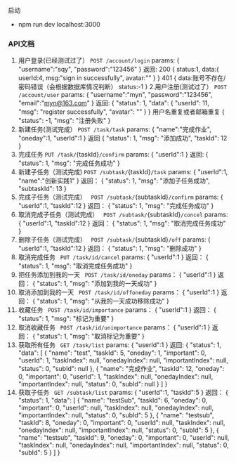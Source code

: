 启动
- npm run dev
localhost:3000
### API文档
1. 用户登录(已经测试过了）
`POST /account/login`
params:
{
	"username":"sqy",
	"password":"123456"
}
返回:
200
{
	status:1,
	data:{
		userId:4,
		msg:"sign in successfully",
		avatar:""
	}
}
401
{
	data:账号不存在/密码错误（会根据数据库情况判断）
	status:-1
}
2.用户注册(测试过了）
`POST /account/user`
params:
{
	"username":"myn",
	"password":"123456",
	"email":"myn@163.com"
}
返回:
{
    "status": 1,
    "data": {
        "userId": 11,
        "msg": "register successfully",
        "avatar": ""
    }
}
用户名重复或者邮箱重复
{
    "status": -1,
    "msg": "注册失败"
}
3. 新建任务(测试完成）
`POST /task/task`
params:
{
	"name":"完成作业",
	"oneday":1,
	"userId":1
}
返回
{
    "status": 1,
    "msg": "添加成功",
    "taskId": 12
}
4. 完成任务
`PUT /task/`{taskId}`/confirm`
params:
{
	 "userId":1
}
返回:
{
    "status": 1,
    "msg": "完成任务成功"
}
5. 新建子任务（测试完成)
`POST /subtask/`{taskId}`/task`
params:
{
	 "userId":1,
	 "name":"创新实践1"
}
返回：
{
    "status": 1,
    "msg": "添加子任务成功",
    "subtaskId": 13
}
6. 完成子任务（测试完成）
` POST /subtask/`{subtaskId}`/confirm`
params:
{
	 "userId":1,
	 "taskId":12
}
返回：
{
    "status": 1,
    "msg": "完成任务成功"
}
7. 取消完成子任务（测试完成）
` POST /subtask/`{subtaskId}`/concel`
params:
{
	 "userId":1,
	 "taskId":12
}
返回：
{
    "status": 1,
    "msg": "取消完成任务成功"
}
8. 删除子任务（测试完成）
` POST /subtask/`{subtaskId}`/off`
params:
{
	 "userId":1,
	 "taskId":12
}
返回：
{
    "status": 1,
    "msg": "删除成功"
}
9. 取消完成任务
` PUT /task/id/cancel`
params:
{
	 "userId":1
}
返回：
{
    "status": 1,
    "msg": "取消完成任务成功"
}
10. 把任务添加到我的一天
` POST /task/id/oneday`
params：
{
	 "userId":1
}
返回：
{
    "status": 1,
    "msg": "添加到我的一天成功"
}
11. 取消添加到我的一天
` POST /task/id/offoneday`
params：
{
	 "userId":1
}
返回：
{
    "status": 1,
    "msg": "从我的一天成功移除成功"
}
12. 收藏任务
` POST /task/id/importance`
params：
{
	 "userId":1
}
返回：
{
    "status": 1,
    "msg": "标记为重要"
}
13. 取消收藏任务
` POST /task/id/unimportance`
params：
{
	 "userId":1
}
返回：
{
    "status": 1,
    "msg": "取消标记为重要"
}
14. 获取所有任务
` GET /task/list`
params:
{
	 "userId":1
}
返回:
{
    "status": 1,
    "data": [
        {
            "name": "test",
            "taskId": 5,
            "oneday": 1,
            "important": 0,
            "userId": 1,
            "taskIndex": null,
            "onedayIndex": null,
            "importantIndex": null,
            "status": 0,
            "subId": null
        },
        {
            "name": "完成作业",
            "taskId": 12,
            "oneday": 0,
            "important": 0,
            "userId": 1,
            "taskIndex": null,
            "onedayIndex": null,
            "importantIndex": null,
            "status": 0,
            "subId": null
        }
    ]
}
15. 获取子任务
` GET /subtask/list`
params:
{
	 "userId":1,
	 "taskId":5
}
返回：
{
    "status": 1,
    "data": [
        {
            "name": "testSub",
            "taskId": 6,
            "oneday": 0,
            "important": 0,
            "userId": null,
            "taskIndex": null,
            "onedayIndex": null,
            "importantIndex": null,
            "status": 0,
            "subId": 5
        },
        {
            "name": "testsub",
            "taskId": 8,
            "oneday": 0,
            "important": 0,
            "userId": null,
            "taskIndex": null,
            "onedayIndex": null,
            "importantIndex": null,
            "status": 0,
            "subId": 5
        },
        {
            "name": "testsub",
            "taskId": 9,
            "oneday": 0,
            "important": 0,
            "userId": null,
            "taskIndex": null,
            "onedayIndex": null,
            "importantIndex": null,
            "status": 0,
            "subId": 5
        }
    ]
}
